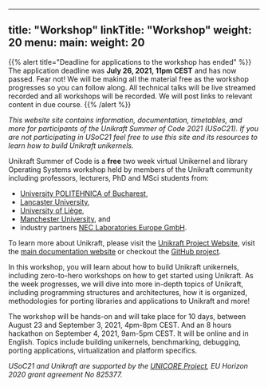 
---
title: "Workshop"
linkTitle: "Workshop"
weight: 20
menu:
  main:
    weight: 20
---


{{% alert title="Deadline for applications to the workshop has ended" %}}
The application deadline was **July 26, 2021, 11pm CEST** and has now passed.
Fear not!  We will be making all the material free as the workshop progresses so
you can follow along.  All technical talks will be live streamed recorded and
all workshops will be recorded.  We will post links to relevant content in due
course.
{{% /alert %}}

*This website site contains information, documentation, timetables, and more for
participants of the Unikraft Summer of Code 2021 (USoC21).  If you are not
participating in USoC21 feel free to use this site and its resources to learn
how to build Unikraft unikernels.*

Unikraft Summer of Code is a **free** two week virtual Unikernel and library
Operating Systems workshop held by members of the Unikraft community including
professors, lecturers, PhD and MSci students from:

 * [University POLITEHNICA of Bucharest](http://nets.cs.pub.ro),
 * [Lancaster University](https://net.scc.lancs.ac.uk),
 * [University of Liège](https://www.uliege.be/cms/c_8699436/en/uliege),
 * [Manchester University](https://www.cs.manchester.ac.uk/research/expertise/advanced-processor-technologies/), and
 * industry partners [NEC Laboratories Europe GmbH](http://sysml.neclab.eu).

To learn more about Unikraft, please visit the [Unikraft Project
Website](https://unikraft.org), visit the [main documentation website](http://docs.unikraft.org) or checkout the [GitHub project](https://github.com/unikraft/unikraft).

In this workshop, you will learn about how to build Unikraft unikernels,
including zero-to-hero workshops on how to get started using Unikraft. As the
week progresses, we will dive into more in-depth topics of Unikraft, including
programming structures and architectures, how it is organized, methodologies for
porting libraries and applications to Unikraft and more!

The workshop will be hands-on and will take place for 10 days, between August 23
and September 3, 2021, 4pm-8pm CEST. And an 8 hours hackathon on September 4,
2021, 9am-5pm CEST. It will be online and in English. Topics include building
unikernels, benchmarking, debugging, porting applications, virtualization and
platform specifics.

*USoC21 and Unikraft are supported by the [UNICORE Project](https://unicore-project.eu/), EU Horizon 2020 grant agreement No 825377.*
